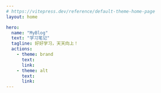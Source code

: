 ```yaml
---
# https://vitepress.dev/reference/default-theme-home-page
layout: home

hero:
  name: "MyBlog"
  text: "学习笔记"
  tagline: 好好学习，天天向上！
  actions:
    - theme: brand
      text: 
      link: 
    - theme: alt
      text: 
      link: 
---
```


